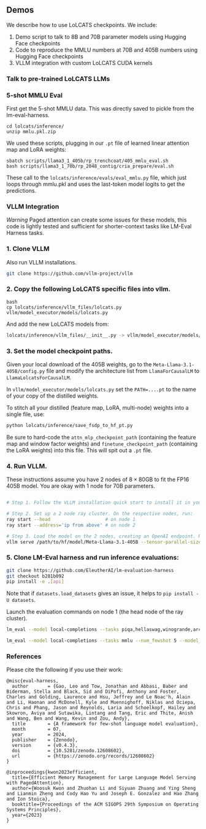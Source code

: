 
## Demos

We describe how to use LoLCATS checkpoints. We include:
1. Demo script to talk to 8B and 70B parameter models using Hugging Face checkpoints
2. Code to reproduce the MMLU numbers at 70B and 405B numbers using Hugging Face checkpoints
3. VLLM integration with custom LoLCATS CUDA kernels 

### Talk to pre-trained LoLCATS LLMs




### 5-shot MMLU Eval

First get the 5-shot MMLU data. This was directly saved to pickle from the lm-eval-harness.
```
cd lolcats/inference/
unzip mmlu.pkl.zip
```

We used these scripts, plugging in our `.pt` file of learned linear attention map and LoRA weights:
```
sbatch scripts/llama3_1_405b/rp_trenchcoat/405_mmlu_eval.sh
bash scripts/llama3_1_70b/rp_2048_contig/cria_prepare/eval.sh
```

These call to the `lolcats/inference/evals/eval_mmlu.py` file, which just loops through mmlu.pkl and uses the last-token model logits to get the predictions.


### VLLM Integration 

*Warning* Paged attention can create some issues for these models, this code is lightly tested and sufficient for shorter-context tasks like LM-Eval Harness tasks.

### 1. Clone VLLM
Also run VLLM installations.
```bash
git clone https://github.com/vllm-project/vllm
``` 

### 2. Copy the following LoLCATS specific files into vllm.

```
bash 
cp lolcats/inference/vllm_files/lolcats.py vllm/model_executor/models/lolcats.py
```

And add the new LoLCATS models from: 
```bash
lolcats/inference/vllm_files/__init__.py -> vllm/model_executor/models/__init__.py
```

###  3. Set the model checkpoint paths. 

Given your local download of the 405B weights, go to the ```Meta-Llama-3.1-405B/config.py``` file and modify the architecture list from ```LlamaForCausalLM``` to ```LlamaLolcatsForCausalLM```. 

In ```vllm/model_executor/models/lolcats.py``` set the ```PATH=....pt``` to the name of your copy of the distilled weights.

To stitch all your distilled (feature map, LoRA, multi-node) weights into a single file, use:
```bash
python lolcats/inference/save_fsdp_to_hf_pt.py
```
Be sure to hard-code the ```attn_mlp_checkpoint_path``` (containing the feature map and window factor weights) and ```finetune_checkpoint_path``` (containing the LoRA weights) into this file. This will spit out a ```.pt``` file.

### 4. Run VLLM. 

These instructions assume you have 2 nodes of $8 \times 80$GB to fit the FP16 405B model. You are okay with 1 node for 70B parameters.
```bash

# Step 1. Follow the VLLM installation quick start to install it in your environment.

# Step 2. Set up a 2 node ray cluster. On the respective nodes, run:
ray start --head                    # on node 1
ray start --address='ip from above' # on node 2

# Step 3. Load the model on the 2 nodes, creating an OpenAI endpoint. Remember to hard code the ckpt paths in lolcats.py PATH (cant use env variable on multinode). Set tensor-parallel-size to 8 if using 1 node. Run this on the head node (node 1).
vllm serve /path/to/hf/model/Meta-Llama-3.1-405B --tensor-parallel-size 16 --enforce-eager # on node 1
```

### 5. Clone LM-Eval harness and run inference evaluations: 
```bash
git clone https://github.com/EleutherAI/lm-evaluation-harness
git checkout b281b092
pip install -e .[api]
```

Note that if ```datasets.load_datasets``` gives an issue, it helps to ```pip install -U datasets```.

Launch the evaluation commands on node 1 (the head node of the ray cluster).
```bash
lm_eval --model local-completions --tasks piqa,hellaswag,winogrande,arc_challenge,arc_easy --model_args model='/path/to/hf/model/Meta-Llama-3.1-405B',base_url=http://localhost:8000/v1/completions,num_concurrent=1,max_retries=3,tokenized_requests=False --batch_size 1 --output save/

lm_eval --model local-completions --tasks mmlu --num_fewshot 5 --model_args model='/path/to/hf/model/Meta-Llama-3.1-405B',base_url=http://localhost:8000/v1/completions,num_concurrent=1,max_retries=3,tokenized_requests=False --batch_size 1 --output save/ 
```

### References
Please cite the following if you use their work:

```
@misc{eval-harness,
  author       = {Gao, Leo and Tow, Jonathan and Abbasi, Baber and Biderman, Stella and Black, Sid and DiPofi, Anthony and Foster, Charles and Golding, Laurence and Hsu, Jeffrey and Le Noac'h, Alain and Li, Haonan and McDonell, Kyle and Muennighoff, Niklas and Ociepa, Chris and Phang, Jason and Reynolds, Laria and Schoelkopf, Hailey and Skowron, Aviya and Sutawika, Lintang and Tang, Eric and Thite, Anish and Wang, Ben and Wang, Kevin and Zou, Andy},
  title        = {A framework for few-shot language model evaluation},
  month        = 07,
  year         = 2024,
  publisher    = {Zenodo},
  version      = {v0.4.3},
  doi          = {10.5281/zenodo.12608602},
  url          = {https://zenodo.org/records/12608602}
}
```

```
@inproceedings{kwon2023efficient,
  title={Efficient Memory Management for Large Language Model Serving with PagedAttention},
  author={Woosuk Kwon and Zhuohan Li and Siyuan Zhuang and Ying Sheng and Lianmin Zheng and Cody Hao Yu and Joseph E. Gonzalez and Hao Zhang and Ion Stoica},
  booktitle={Proceedings of the ACM SIGOPS 29th Symposium on Operating Systems Principles},
  year={2023}
}
```
